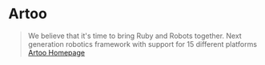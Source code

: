# Artoo

> We believe that it's time to bring Ruby and Robots together. Next generation robotics framework with support for 15 different platforms [Artoo Homepage](http://artoo.io/)

